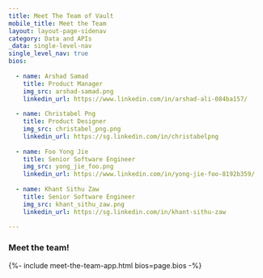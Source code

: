 ```yaml
---
title: Meet The Team of Vault
mobile_title: Meet the Team
layout: layout-page-sidenav
category: Data and APIs
_data: single-level-nav
single_level_nav: true
bios:
  
  - name: Arshad Samad
    title: Product Manager
    img_src: arshad-samad.png
    linkedin_url: https://www.linkedin.com/in/arshad-ali-084ba157/
    
  - name: Christabel Png
    title: Product Designer
    img_src: christabel_png.png
    linkedin_url: https://sg.linkedin.com/in/christabelpng
    
  - name: Foo Yong Jie
    title: Senior Software Engineer
    img_src: yong_jie_foo.png
    linkedin_url: https://www.linkedin.com/in/yong-jie-foo-8192b359/
  
  - name: Khant Sithu Zaw
    title: Senior Software Engineer
    img_src: khant_sithu_zaw.png
    linkedin_url: https://sg.linkedin.com/in/khant-sithu-zaw
    
---
```


### Meet the team!
{%- include meet-the-team-app.html bios=page.bios -%}
